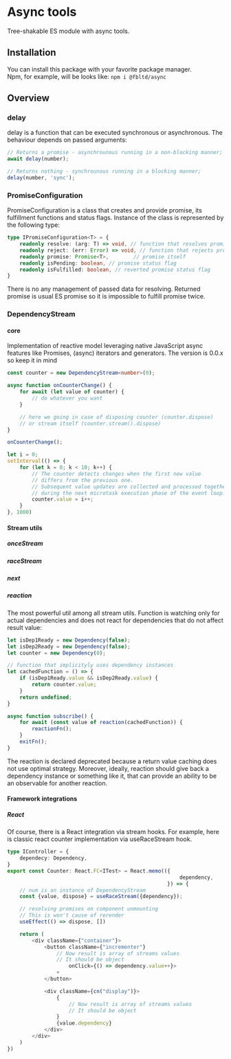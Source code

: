 # Async tools
Tree-shakable ES module with async tools.

## Installation
You can install this package with your favorite package manager.<br/>
Npm, for example, will be looks like:
```npm i @fbltd/async```

## Overview

### delay
delay is a function that can be executed synchronous or asynchronous.
The behaviour depends on passed arguments:
```typescript
// Returns a promise - asynchrounous running in a non-blocking manner;
await delay(number);

// Returns nothing - synchrounous running in a blocking manner;
delay(number, 'sync');
```

### PromiseConfiguration
PromiseConfiguration is a class that creates and provide promise, 
its fulfillment functions and status flags.
Instance of the class is represented by the following type:
```typescript
type IPromiseConfiguration<T> = {
    readonly resolve: (arg: T) => void, // function that resolves promise
    readonly reject: (err: Error) => void, // function that rejects promise
    readonly promise: Promise<T>,        // promise itself
    readonly isPending: boolean, // promise status flag
    readonly isFulfilled: boolean, // reverted promise status flag
} 
```
There is no any management of passed data for resolving.
Returned promise is usual ES promise so it is impossible to fulfill promise twice.

### DependencyStream
#### core
Implementation of reactive model leveraging native JavaScript async features like
Promises, (async) iterators and generators.
The version is 0.0.x so keep it in mind

```typescript
const counter = new DependencyStream<number>(0);

async function onCounterChange() {
    for await (let value of counter) {
        // do whatever you want
    }

    // here we going in case of disposing counter (counter.dispose)
    // or stream itself (counter.stream().dispose)
}

onCounterChange();

let i = 0;
setInterval(() => {
    for (let k = 0; k < 10; k++) {
        // The counter detects changes when the first new value 
        // differs from the previous one. 
        // Subsequent value updates are collected and processed together
        // during the next microtask execution phase of the event loop.
        counter.value = i++;
    }
}, 1000)
```

#### Stream utils
##### onceStream
##### raceStream
##### next

##### reaction
The most powerful util among all stream utils.
Function is watching only for actual dependencies and does not react
for dependencies that do not affect result value:
```typescript
let isDep1Ready = new Dependency(false);
let isDep2Ready = new Dependency(false);
let counter = new Dependency(0);

// function that implicityly uses dependency instances
let cachedFunction = () => {
    if (isDep1Ready.value && isDep2Ready.value) {
        return counter.value;
    }
    return undefined;
}

async function subscribe() {
    for await (const value of reaction(cachedFunction)) {
        reactionFn();
    }
    exitFn();
}
```
The reaction is declared deprecated because a return value caching does not
use optimal strategy. Moreover, ideally, reaction should give back a 
dependency instance or something like it, that can provide an ability
to be an observable for another reaction.

#### Framework integrations
##### React
Of course, there is a React integration via stream hooks.
For example, here is classic react counter implementation via useRaceStream hook.

```typescript jsx
type IController = {
    dependecy: Dependency,
}
export const Counter: React.FC<ITest> = React.memo(({
                                                        dependency,
                                                    }) => {
    // num is an instance of DependencyStream
    const {value, dispose} = useRaceStream({dependency});

    // resolving promises on component unmounting
    // This is won't cause of rerender
    useEffect(() => dispose, [])

    return (
        <div className={"container"}>
            <button className={"incrementer"}
                // Now result is array of streams values
                // It should be object
                    onClick={() => dependency.value++}>
                +
            </button>

            <div className={cn("display")}>
                {
                    // Now result is array of streams values
                    // It should be object                    
                }
                {value.dependency}
            </div>
        </div>
    )
})
```